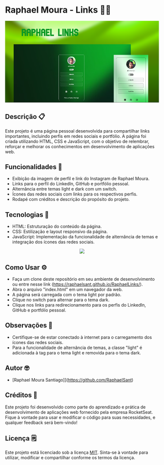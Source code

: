 # Raphael Moura - Links 🧑‍💻
![Capa do Projeto](./assets/Capa.PNG)

## Descrição 📋
Este projeto é uma página pessoal desenvolvida para compartilhar links importantes, incluindo perfis em redes sociais e portfólio. A página foi criada utilizando HTML, CSS e JavaScript, com o objetivo de relembrar, reforçar e melhorar os conhecimentos em desenvolvimento de aplicações web.

## Funcionalidades 📁

- Exibição da imagem de perfil e link do Instagram de Raphael Moura.
- Links para o perfil do LinkedIn, GitHub e portfólio pessoal.
- Alternância entre temas light e dark com um switch.
- Ícones das redes sociais com links para os respectivos perfis.
- Rodapé com créditos e descrição do propósito do projeto.


## Tecnologias 🚀

- HTML: Estruturação do conteúdo da página. 
- CSS: Estilização e layout responsivo da página.
- JavaScript: Implementação da funcionalidade de alternância de temas e integração dos ícones das redes sociais.

<p align="center">
  <img src="https://skillicons.dev/icons?i=html,css,js" />
</p>

## Como Usar ⚙️
- Faça um clone deste repositório em seu ambiente de desenvolvimento ou entre nesse link (https://raphaelsant.github.io/RaphaelLinks/).
- Abra o arquivo "index.html" em um navegador da web.
- A página será carregada com o tema light por padrão.
- Clique no switch para alternar para o tema dark.
- Clique nos links para redirecionamento para os perfis do LinkedIn, GitHub e portfólio pessoal.

## Observações 🤔

- Certifique-se de estar conectado à internet para o carregamento dos ícones das redes sociais.
- Para a funcionalidade de alternância de temas, a classe "light" é adicionada à tag <html> para o tema light e removida para o tema dark.

## Autor 🤓

- [Raphael Moura Santiago]](https://github.com/RaphaelSant)


## Créditos 📍
Este projeto foi desenvolvido como parte do aprendizado e prática de desenvolvimento de aplicações web fornecido pela empresa RocketSeat. Fique à vontade para usar e modificar o código para suas necessidades, e qualquer feedback será bem-vindo!

## Licença 🗒️
Este projeto está licenciado sob a licença [MIT](https://choosealicense.com/licenses/mit/). Sinta-se à vontade para utilizar, modificar e compartilhar conforme os termos da licença.
